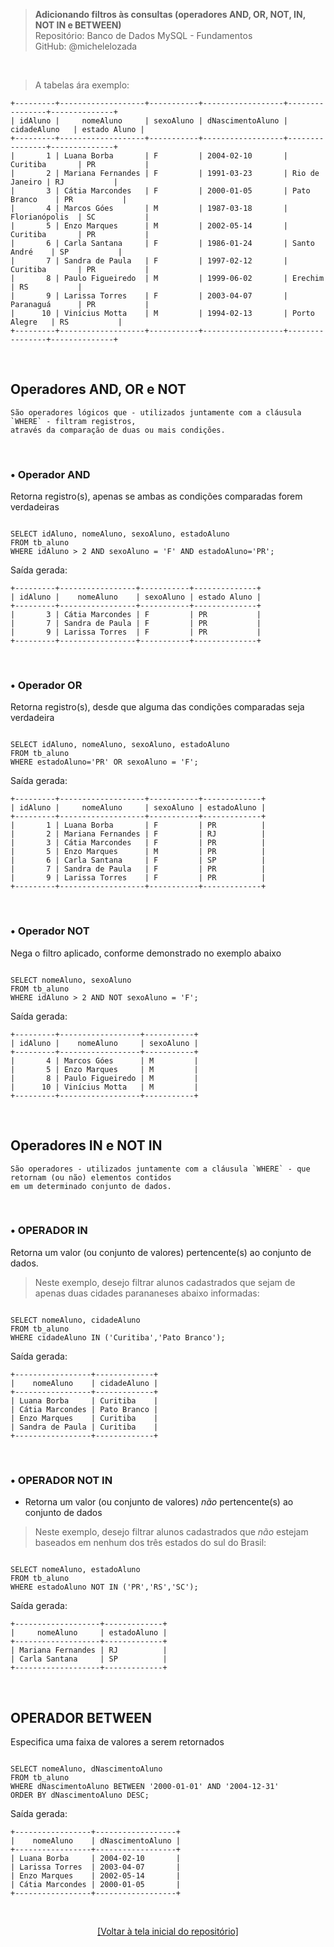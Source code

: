 > **Adicionando filtros às consultas (operadores AND, OR, NOT, IN, NOT IN e BETWEEN)**     
> Repositório: Banco de Dados MySQL - Fundamentos    
> GitHub: @michelelozada
&nbsp;
     
&nbsp;   
> A tabelas ára exemplo:  
```
+---------+-------------------+-----------+------------------+----------------+--------------+
| idAluno |     nomeAluno     | sexoAluno | dNascimentoAluno |  cidadeAluno   | estado Aluno |
+---------+-------------------+-----------+------------------+----------------+--------------+
|       1 | Luana Borba       | F         | 2004-02-10       | Curitiba       | PR           |
|       2 | Mariana Fernandes | F         | 1991-03-23       | Rio de Janeiro | RJ           |
|       3 | Cátia Marcondes   | F         | 2000-01-05       | Pato Branco    | PR           |
|       4 | Marcos Góes       | M         | 1987-03-18       | Florianópolis  | SC           |
|       5 | Enzo Marques      | M         | 2002-05-14       | Curitiba       | PR           |
|       6 | Carla Santana     | F         | 1986-01-24       | Santo André    | SP           |
|       7 | Sandra de Paula   | F         | 1997-02-12       | Curitiba       | PR           |
|       8 | Paulo Figueiredo  | M         | 1999-06-02       | Erechim        | RS           |
|       9 | Larissa Torres    | F         | 2003-04-07       | Paranaguá      | PR           |
|      10 | Vinícius Motta    | M         | 1994-02-13       | Porto Alegre   | RS           |
+---------+-------------------+-----------+------------------+----------------+--------------+
```

&nbsp;

## Operadores AND, OR e NOT
```
São operadores lógicos que - utilizados juntamente com a cláusula `WHERE` - filtram registros, 
através da comparação de duas ou mais condições.
```

&nbsp;
     
### • Operador AND 
Retorna registro(s), apenas se ambas as condições comparadas forem verdadeiras

```mysql

SELECT idAluno, nomeAluno, sexoAluno, estadoAluno 
FROM tb_aluno 
WHERE idAluno > 2 AND sexoAluno = 'F' AND estadoAluno='PR';
```

Saída gerada:
```
+---------+-----------------+-----------+--------------+
| idAluno |    nomeAluno    | sexoAluno | estado Aluno |
+---------+-----------------+-----------+--------------+
|       3 | Cátia Marcondes | F         | PR           |
|       7 | Sandra de Paula | F         | PR           |
|       9 | Larissa Torres  | F         | PR           |
+---------+-----------------+-----------+--------------+
```

&nbsp;
     
### • Operador OR 
Retorna registro(s), desde que alguma das condições comparadas seja verdadeira

```mysql

SELECT idAluno, nomeAluno, sexoAluno, estadoAluno 
FROM tb_aluno 
WHERE estadoAluno='PR' OR sexoAluno = 'F';
```

Saída gerada:
```
+---------+-------------------+-----------+-------------+
| idAluno |     nomeAluno     | sexoAluno | estadoAluno |
+---------+-------------------+-----------+-------------+
|       1 | Luana Borba       | F         | PR          |
|       2 | Mariana Fernandes | F         | RJ          |
|       3 | Cátia Marcondes   | F         | PR          |
|       5 | Enzo Marques      | M         | PR          |
|       6 | Carla Santana     | F         | SP          |
|       7 | Sandra de Paula   | F         | PR          |
|       9 | Larissa Torres    | F         | PR          |
+---------+-------------------+-----------+-------------+
```

&nbsp;
     
### • Operador NOT 
Nega o filtro aplicado, conforme demonstrado no exemplo abaixo

```mysql

SELECT nomeAluno, sexoAluno 
FROM tb_aluno 
WHERE idAluno > 2 AND NOT sexoAluno = 'F';
```

Saída gerada:
```
+---------+------------------+-----------+
| idAluno |    nomeAluno     | sexoAluno |
+---------+------------------+-----------+
|       4 | Marcos Góes      | M         |
|       5 | Enzo Marques     | M         |
|       8 | Paulo Figueiredo | M         |
|      10 | Vinícius Motta   | M         |
+---------+------------------+-----------+
```

&nbsp;
     
##  Operadores IN e NOT IN
```
São operadores - utilizados juntamente com a cláusula `WHERE` - que retornam (ou não) elementos contidos 
em um determinado conjunto de dados.
```

&nbsp;     
    
### • OPERADOR IN  
Retorna um valor (ou conjunto de valores) pertencente(s) ao conjunto de dados. 

> Neste exemplo, desejo filtrar alunos cadastrados que sejam de apenas duas cidades parananeses abaixo informadas:

```mysql

SELECT nomeAluno, cidadeAluno 
FROM tb_aluno
WHERE cidadeAluno IN ('Curitiba','Pato Branco');
```

Saída gerada:
```
+-----------------+-------------+
|    nomeAluno    | cidadeAluno |
+-----------------+-------------+
| Luana Borba     | Curitiba    |
| Cátia Marcondes | Pato Branco |
| Enzo Marques    | Curitiba    |
| Sandra de Paula | Curitiba    |
+-----------------+-------------+
```

&nbsp;
     
### • OPERADOR NOT IN  
- Retorna um valor (ou conjunto de valores) *não* pertencente(s) ao conjunto de dados

> Neste exemplo, desejo filtrar alunos cadastrados que *não* estejam baseados em nenhum dos três estados do sul do Brasil:

```mysql

SELECT nomeAluno, estadoAluno 
FROM tb_aluno
WHERE estadoAluno NOT IN ('PR','RS','SC');
```

Saída gerada:
```
+-------------------+-------------+
|     nomeAluno     | estadoAluno |
+-------------------+-------------+
| Mariana Fernandes | RJ          |
| Carla Santana     | SP          |
+-------------------+-------------+
```

&nbsp;
     
## OPERADOR BETWEEN  
Especifica uma faixa de valores a serem retornados

```mysql

SELECT nomeAluno, dNascimentoAluno 
FROM tb_aluno
WHERE dNascimentoAluno BETWEEN '2000-01-01' AND '2004-12-31' 
ORDER BY dNascimentoAluno DESC; 
```

Saída gerada:
```
+-----------------+------------------+
|    nomeAluno    | dNascimentoAluno |
+-----------------+------------------+
| Luana Borba     | 2004-02-10       |
| Larissa Torres  | 2003-04-07       |
| Enzo Marques    | 2002-05-14       |
| Cátia Marcondes | 2000-01-05       |
+-----------------+------------------+
```

&nbsp;

<div align="center">
<a href="https://github.com/michelelozada/MySQL-Study-Notes">[Voltar à tela inicial do repositório]</a>
</div>